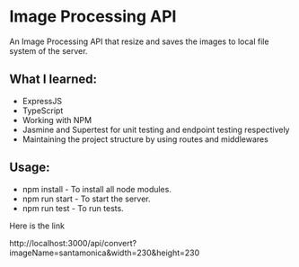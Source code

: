 # Image Processing API

An Image Processing API that resize and saves the images to local file system of the server.

## What I learned:

* ExpressJS
* TypeScript
* Working with NPM
* Jasmine and Supertest for unit testing and endpoint testing respectively
* Maintaining the project structure by using routes and middlewares

## Usage:

* npm install - To install all node modules.
* npm run start - To start the server.
* npm run test - To run tests.



Here is the link

http://localhost:3000/api/convert?imageName=santamonica&width=230&height=230